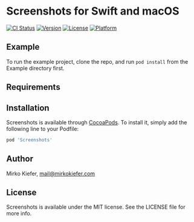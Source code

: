 # Screenshots for Swift and macOS

[![CI Status](https://img.shields.io/travis/mirkokiefer/Screenshots.svg?style=flat)](https://travis-ci.org/mirkokiefer/Screenshots)
[![Version](https://img.shields.io/cocoapods/v/Screenshots.svg?style=flat)](https://cocoapods.org/pods/Screenshots)
[![License](https://img.shields.io/cocoapods/l/Screenshots.svg?style=flat)](https://cocoapods.org/pods/Screenshots)
[![Platform](https://img.shields.io/cocoapods/p/Screenshots.svg?style=flat)](https://cocoapods.org/pods/Screenshots)

## Example

To run the example project, clone the repo, and run `pod install` from the Example directory first.

## Requirements

## Installation

Screenshots is available through [CocoaPods](https://cocoapods.org). To install
it, simply add the following line to your Podfile:

```ruby
pod 'Screenshots'
```

## Author

Mirko Kiefer, mail@mirkokiefer.com

## License

Screenshots is available under the MIT license. See the LICENSE file for more info.
